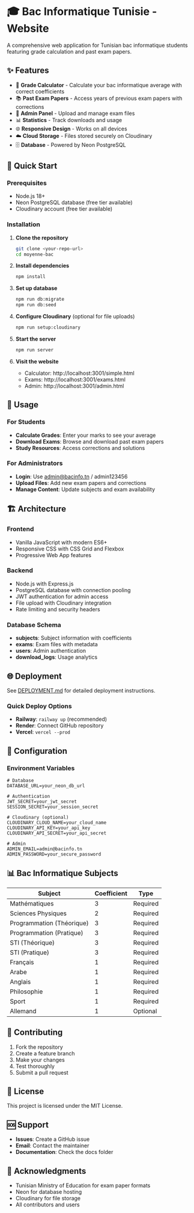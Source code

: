 # 🎓 Bac Informatique Tunisie - Website

A comprehensive web application for Tunisian bac informatique students featuring grade calculation and past exam papers.

## ✨ Features

- 🧮 **Grade Calculator** - Calculate your bac informatique average with correct coefficients
- 📚 **Past Exam Papers** - Access years of previous exam papers with corrections
- 🔐 **Admin Panel** - Upload and manage exam files
- 📊 **Statistics** - Track downloads and usage
- 🌐 **Responsive Design** - Works on all devices
- ☁️ **Cloud Storage** - Files stored securely on Cloudinary
- 🗄️ **Database** - Powered by Neon PostgreSQL

## 🚀 Quick Start

### Prerequisites

- Node.js 18+
- Neon PostgreSQL database (free tier available)
- Cloudinary account (free tier available)

### Installation

1. **Clone the repository**

   ```bash
   git clone <your-repo-url>
   cd moyenne-bac
   ```

2. **Install dependencies**

   ```bash
   npm install
   ```

3. **Set up database**

   ```bash
   npm run db:migrate
   npm run db:seed
   ```

4. **Configure Cloudinary** (optional for file uploads)

   ```bash
   npm run setup:cloudinary
   ```

5. **Start the server**

   ```bash
   npm run server
   ```

6. **Visit the website**
   - Calculator: http://localhost:3001/simple.html
   - Exams: http://localhost:3001/exams.html
   - Admin: http://localhost:3001/admin.html

## 📖 Usage

### For Students

- **Calculate Grades**: Enter your marks to see your average
- **Download Exams**: Browse and download past exam papers
- **Study Resources**: Access corrections and solutions

### For Administrators

- **Login**: Use admin@bacinfo.tn / admin123456
- **Upload Files**: Add new exam papers and corrections
- **Manage Content**: Update subjects and exam availability

## 🏗️ Architecture

### Frontend

- Vanilla JavaScript with modern ES6+
- Responsive CSS with CSS Grid and Flexbox
- Progressive Web App features

### Backend

- Node.js with Express.js
- PostgreSQL database with connection pooling
- JWT authentication for admin access
- File upload with Cloudinary integration
- Rate limiting and security headers

### Database Schema

- **subjects**: Subject information with coefficients
- **exams**: Exam files with metadata
- **users**: Admin authentication
- **download_logs**: Usage analytics

## 🌐 Deployment

See [DEPLOYMENT.md](DEPLOYMENT.md) for detailed deployment instructions.

### Quick Deploy Options

- **Railway**: `railway up` (recommended)
- **Render**: Connect GitHub repository
- **Vercel**: `vercel --prod`

## 🔧 Configuration

### Environment Variables

```env
# Database
DATABASE_URL=your_neon_db_url

# Authentication
JWT_SECRET=your_jwt_secret
SESSION_SECRET=your_session_secret

# Cloudinary (optional)
CLOUDINARY_CLOUD_NAME=your_cloud_name
CLOUDINARY_API_KEY=your_api_key
CLOUDINARY_API_SECRET=your_api_secret

# Admin
ADMIN_EMAIL=admin@bacinfo.tn
ADMIN_PASSWORD=your_secure_password
```

## 📊 Bac Informatique Subjects

| Subject                   | Coefficient | Type     |
| ------------------------- | ----------- | -------- |
| Mathématiques             | 3           | Required |
| Sciences Physiques        | 2           | Required |
| Programmation (Théorique) | 3           | Required |
| Programmation (Pratique)  | 3           | Required |
| STI (Théorique)           | 3           | Required |
| STI (Pratique)            | 3           | Required |
| Français                  | 1           | Required |
| Arabe                     | 1           | Required |
| Anglais                   | 1           | Required |
| Philosophie               | 1           | Required |
| Sport                     | 1           | Required |
| Allemand                  | 1           | Optional |

## 🤝 Contributing

1. Fork the repository
2. Create a feature branch
3. Make your changes
4. Test thoroughly
5. Submit a pull request

## 📄 License

This project is licensed under the MIT License.

## 🆘 Support

- **Issues**: Create a GitHub issue
- **Email**: Contact the maintainer
- **Documentation**: Check the docs folder

## 🙏 Acknowledgments

- Tunisian Ministry of Education for exam paper formats
- Neon for database hosting
- Cloudinary for file storage
- All contributors and users
